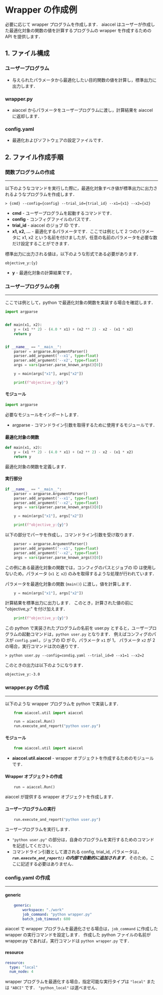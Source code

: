 # Wrapper の作成例

必要に応じて wrapper プログラムを作成します．
aiaccel はユーザーが作成した最適化対象の関数の値を計算するプログラムの wrapper を作成するための API を提供します．

## 1. ファイル構成

### ユーザープログラム

- 与えられたパラメータから最適化したい目的関数の値を計算し，標準出力に出力します．

### wrapper.py

- aiaccel からパラメータをユーザープログラムに渡し，計算結果を aiaccel に返却します．

### config.yaml

- 最適化およびソフトウェアの設定ファイルです．


## 2. ファイル作成手順

### 関数プログラムの作成
---

以下のようなコマンドを実行した際に，最適化対象すべき値が標準出力に出力されるようなプログラムを作成します．

```console
> {cmd} --config={config} --trial_id={trial_id} --x1={x1} --x2={x2}
```
- **cmd** - ユーザープログラムを起動するコマンドです．
- **config** - コンフィグファイルのパスです．
- **trial_id** - aiaccel のジョブ ID です．
- **x1, x2, ...** - 最適化するパラメータです．ここでは例として 2 つのパラメータに x1, x2 という名前を付けましたが，任意の名前のパラメータを必要な数だけ設定することができます．

標準出力に出力される値は，以下のような形式である必要があります．

```
objective_y:{y}
```

- **y** - 最適化対象の計算結果です，


### ユーザープログラムの例
---

ここでは例として，python で最適化対象の関数を実装する場合を確認します．


```python
import argparse


def main(x1, x2):
    y = (x1 ** 2) - (4.0 * x1) + (x2 ** 2) - x2 - (x1 * x2)
    return y


if __name__ == "__main__":
    parser = argparse.ArgumentParser()
    parser.add_argument('--x1', type=float)
    parser.add_argument('--x2', type=float)
    args = vars(parser.parse_known_args()[0])

    y = main(args["x1"], args["x2"])

    print(f"objective_y:{y}")
```

#### モジュール
```python
import argparse
```
必要なモジュールをインポートします．

- argparse - コマンドライン引数を取得するために使用するモジュールです．

#### 最適化対象の関数
```python
def main(x1, x2):
    y = (x1 ** 2) - (4.0 * x1) + (x2 ** 2) - x2 - (x1 * x2)
    return y
```
最適化対象の関数を定義します．

#### 実行部分
```python
if __name__ == "__main__":
    parser = argparse.ArgumentParser()
    parser.add_argument('--x1', type=float)
    parser.add_argument('--x2', type=float)
    args = vars(parser.parse_known_args()[0])

    y = main(args["x1"], args["x2"])

    print(f"objective_y:{y}")
```

以下の部分でパーサを作成し，コマンドライン引数を受け取ります．
```python
    parser = argparse.ArgumentParser()
    parser.add_argument('--x1', type=float)
    parser.add_argument('--x2', type=float)
    args = vars(parser.parse_known_args()[0])
```
この例にある最適化対象の関数では，コンフィグのパスとジョブの ID は使用しないため，パラメータ (`x1` と `x2`) のみを取得するような処理が行われています．


パラメータを最適化対象の関数 (`main()`) に渡し，値を計算します．
```python
    y = main(args["x1"], args["x2"])
```

計算結果を標準出力に出力します．
このとき，計算された値の前に "objective_y:" を付け加えます．
```python
    print(f"objective_y:{y}")
```

この python で実装されたプログラムの名前を user.py とすると，ユーザープログラムの起動コマンドは，`python user.py` となります．
例えばコンフィグのパスが `config.yaml`，ジョブの ID が 0，パラメータ `x1` が 1， パラメータ `x2` が 2 の場合，実行コマンドは次の通りです．
```console
> python user.py --config=condig.yaml --trial_id=0 --x1=1 --x2=2
```
このときの出力は以下のようになります．
```console
objective_y:-3.0
```

### wrapper.py の作成
---

以下のような wrapper プログラムを python で実装します．
```python
    from aiaccel.util import aiaccel

    run = aiaccel.Run()
    run.execute_and_report("python user.py")
```

#### モジュール
```python
    from aiaccel.util import aiaccel
```
- **aiaccel.util.aiaccel** - wrapper オブジェクトを作成するためのモジュールです．

#### Wrapper オブジェクトの作成
```python
    run = aiaccel.Run()
```
aiaccel が提供する wrapper オブジェクトを作成します．

#### ユーザープログラムの実行
```python
    run.execute_and_report("python user.py")
```
ユーザープログラムを実行します．
- `"python user.py"` の部分は，自身のプログラムを実行するためのコマンドを記述してください．
- コマンドライン引数として渡される config, trial_id, パラメータは， ***`run.execute_and_report()` の内部で自動的に追加されます***．そのため，ここに記述する必要はありません．


### config.yaml の作成
---

#### generic
```yaml
    generic:
        workspace: "./work"
        job_command: "python wrapper.py"
        batch_job_timeout: 600
```

aiaccel で wrapper プログラムを最適化させる場合は，`job_command` に作成した wrapper の実行コマンドを設定します．
作成した python ファイルの名前が wrapper.py であれば，実行コマンドは `python wrapper.py` です．


#### resource
```yaml
resource:
  type: "local"
  num_node: 4
```
wrapper プログラムを最適化する場合，指定可能な実行タイプは `"local"` または `"ABCI"` です．
`"python_local"` は選べません．
